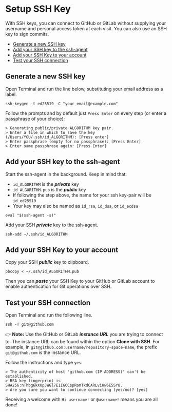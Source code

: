 # Setup SSH Key

With SSH keys, you can connect to GitHub or GitLab without supplying your username and personal access token at each visit. You can also use an SSH key to sign commits.

- [Generate a new SSH key](#generate-a-new-ssh-key)
- [Add your SSH key to the ssh-agent](#add-your-ssh-key-to-the-ssh-agent)
- [Add your SSH Key to your account](#add-your-ssh-key-to-your-account)
- [Test your SSH connection](#test-your-ssh-connection)

## Generate a new SSH key

Open Terminal and run the line below, substituting your email address as a label.

```
ssh-keygen -t ed25519 -C "your_email@example.com"
```

Follow the prompts and by default just `Press Enter` on every step (or enter a passphrase of your choice):

```
> Generating public/private ALGORITHM key pair.
> Enter a file in which to save the key (/Users/YOU/.ssh/id_ALGORITHM): [Press enter]
> Enter passphrase (empty for no passphrase): [Press Enter]
> Enter same passphrase again: [Press Enter]
```

## Add your SSH key to the ssh-agent

Start the ssh-agent in the background. Keep in mind that:
- `id_ALGORITHM` is the ***private*** key
- `id_ALGORITHM.pub` is the ***public*** key
- If following the step above, the name for your ssh key-pair will be `id_ed25519`
- Your key may also be named as `id_rsa`, `id_dsa`, or `id_ecdsa`

```
eval "$(ssh-agent -s)"
```

Add your SSH ***private*** key to the ssh-agent.

```
ssh-add ~/.ssh/id_ALGORITHM
```

## Add your SSH Key to your account

Copy your SSH ***public*** key to clipboard.

```
pbcopy < ~/.ssh/id_ALGORITHM.pub
```

Then you can **_paste_** your SSH Key to your GitHub or GitLab account to enable authentication for Git operations over SSH.

## Test your SSH connection

Open Terminal and run the following line.

```
ssh -T git@github.com
```

👉 __Note:__ Use the GitHub or GitLab **_instance URL_** you are trying to connect to. The instance URL can be found within the option __Clone with SSH__. For example, in `git@github.com:username/repository-space-name`, the prefix `git@github.com` is the instance URL.

Follow the instructions and type `yes`:

```
> The authenticity of host 'github.com (IP ADDRESS)' can't be established.
> RSA key fingerprint is SHA256:nThbg6kXUpJWGl7E1IGOCspRomTxdCARLviKw6E5SY8.
> Are you sure you want to continue connecting (yes/no)? [yes]
```

Receiving a welcome with `Hi username!` or `@username!` means you are all done!
